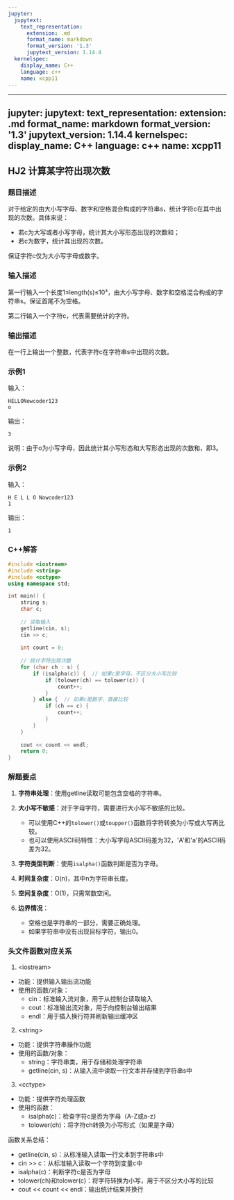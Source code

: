 ```yaml
---
jupyter:
  jupytext:
    text_representation:
      extension: .md
      format_name: markdown
      format_version: '1.3'
      jupytext_version: 1.14.4
  kernelspec:
    display_name: C++
    language: c++
    name: xcpp11
---
```


---
jupyter:
  jupytext:
    text_representation:
      extension: .md
      format_name: markdown
      format_version: '1.3'
      jupytext_version: 1.14.4
  kernelspec:
    display_name: C++
    language: c++
    name: xcpp11
---

## HJ2 计算某字符出现次数

### 题目描述

对于给定的由大小写字母、数字和空格混合构成的字符串s，统计字符c在其中出现的次数。具体来说：
- 若c为大写或者小写字母，统计其大小写形态出现的次数和；
- 若c为数字，统计其出现的次数。

保证字符c仅为大小写字母或数字。

### 输入描述

第一行输入一个长度1≤length(s)≤10³，由大小写字母、数字和空格混合构成的字符串s。保证首尾不为空格。

第二行输入一个字符c，代表需要统计的字符。

### 输出描述

在一行上输出一个整数，代表字符c在字符串s中出现的次数。

### 示例1

输入：
```
HELLONowcoder123
o
```

输出：
```
3
```

说明：由于o为小写字母，因此统计其小写形态和大写形态出现的次数和，即3。

### 示例2

输入：
```
H E L L O Nowcoder123
1
```

输出：
```
1
```

### C++解答

```cpp
#include <iostream>
#include <string>
#include <cctype>
using namespace std;

int main() {
    string s;
    char c;
    
    // 读取输入
    getline(cin, s);
    cin >> c;
    
    int count = 0;
    
    // 统计字符出现次数
    for (char ch : s) {
        if (isalpha(c)) {  // 如果c是字母，不区分大小写比较
            if (tolower(ch) == tolower(c)) {
                count++;
            }
        } else {  // 如果c是数字，直接比较
            if (ch == c) {
                count++;
            }
        }
    }
    
    cout << count << endl;
    return 0;
}
```

### 解题要点

1. **字符串处理**：使用getline读取可能包含空格的字符串。
   
2. **大小写不敏感**：对于字母字符，需要进行大小写不敏感的比较。
   - 可以使用C++的`tolower()`或`toupper()`函数将字符转换为小写或大写再比较。
   - 也可以使用ASCII码特性：大小写字母ASCII码差为32，'A'和'a'的ASCII码差为32。

3. **字符类型判断**：使用`isalpha()`函数判断是否为字母。

4. **时间复杂度**：O(n)，其中n为字符串长度。

5. **空间复杂度**：O(1)，只需常数空间。

6. **边界情况**：
   - 空格也是字符串的一部分，需要正确处理。
   - 如果字符串中没有出现目标字符，输出0。

### 头文件函数对应关系

1. \<iostream>
- 功能：提供输入输出流功能
- 使用的函数/对象：
  - cin：标准输入流对象，用于从控制台读取输入
  - cout：标准输出流对象，用于向控制台输出结果
  - endl：用于插入换行符并刷新输出缓冲区
2. \<string>
- 功能：提供字符串操作功能
- 使用的函数/对象：
  - string：字符串类，用于存储和处理字符串
  - getline(cin, s)：从输入流中读取一行文本并存储到字符串s中
3. \<cctype>
- 功能：提供字符处理函数
- 使用的函数：
  - isalpha(c)：检查字符c是否为字母（A-Z或a-z）
  - tolower(ch)：将字符ch转换为小写形式（如果是字母）

函数关系总结：
  - getline(cin, s)：从标准输入读取一行文本到字符串s中
  - cin >> c：从标准输入读取一个字符到变量c中
  - isalpha(c)：判断字符c是否为字母
  - tolower(ch)和tolower(c)：将字符转换为小写，用于不区分大小写的比较
  - cout << count << endl：输出统计结果并换行
